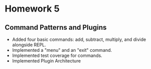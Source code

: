 # Homework 5

## Command Patterns and Plugins

- Added four basic commands: add, subtract, multiply, and divide alongside REPL.
- Implemented a "menu" and an "exit" command.
- Implemented test coverage for commands.
- Implemented Plugin Architecture